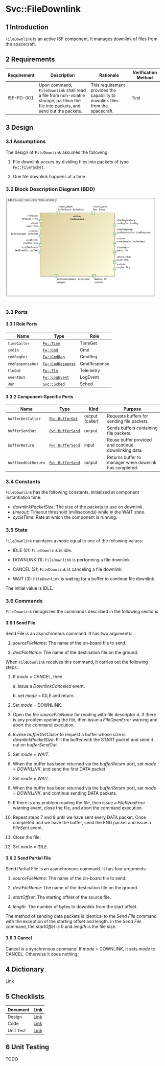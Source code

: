 <title>Svc::FileDownlink</title>

# Svc::FileDownlink

## 1 Introduction

`FileDownlink` is an active ISF component.
It manages downlink of files from the spacecraft.

## 2 Requirements

Requirement | Description | Rationale | Verification Method
---- | ---- | ---- | ----
ISF-FD-001 | Upon command, `FileDownlink` shall read a file from non-volatile storage, partition the file into packets, and send out the packets. | This requirement provides the capability to downlink files from the spacecraft. | Test


## 3 Design

### 3.1 Assumptions

The design of `FileDownlink` assumes the following:

1. File downlink occurs by dividing files into packets
of type [`Fw::FilePacket`](../../../Fw/FilePacket/docs/sdd.html).

2. One file downlink happens at a time.

### 3.2 Block Description Diagram (BDD)

![`FileDownlink` BDD](img/FileDownlinkBDD.jpg "FileDownlink")

### 3.3 Ports

#### 3.3.1 Role Ports

Name | Type | Role
-----| ---- | ----
`timeCaller` | [`Fw::Time`](../../../Fw/Time/docs/sdd.html) | TimeGet
`cmdIn` | [`Fw::Cmd`](../../../Fw/Cmd/docs/sdd.html) | Cmd
`cmdRegOut` | [`Fw::CmdReg`](../../../Fw/Cmd/docs/sdd.html) | CmdReg
`cmdResponseOut` | [`Fw::CmdResponse`](../../../Fw/Cmd/docs/sdd.html) | CmdResponse
`tlmOut` | [`Fw::Tlm`](../../../Fw/Tlm/docs/sdd.html) | Telemetry
`eventOut` | [`Fw::LogEvent`](../../../Fw/Log/docs/sdd.html) | LogEvent
`Run` | [`Svc::Sched`](../../../Svc/Sched/docs/sdd.html) | Sched

#### 3.3.2 Component-Specific Ports

Name | Type | Kind | Purpose
---- | ---- | ---- | ----
<a name="bufferGet">`bufferGetCaller`</a> | [`Fw::BufferGet`](../../../Fw/Buffer/docs/sdd.html) | output (caller) | Requests buffers for sending file packets.
<a name="bufferSendOut">`bufferSendOut`</a> | [`Fw::BufferSend`](../../../Fw/Buffer/docs/sdd.html) | output | Sends buffers containing file packets.
<a name="bufferSendOut">`bufferReturn`</a> | [`Fw::BufferSend`](../../../Fw/Buffer/docs/sdd.html) | input | Reuse buffer provided and continue downlinking data.
<a name="bufferSendOut">`buffSendOutReturn`</a> | [`Fw::BufferSend`](../../../Fw/Buffer/docs/sdd.html) | output | Returns buffer to manager when downlink has completed. 

### 3.4 Constants

`FileDownlink` has the following constants, initialized
at component instantiation time:

* *downlinkPacketSize*:
The size of the packets to use on downlink.
* *timeout*: Timeout threshold (milliseconds) while in the WAIT state.
* *cycleTime*: Rate at which the component is running. 

### 3.5 State

`FileDownlink` maintains a *mode* equal to
one of the following values:

* IDLE (0): `FileDownlink` is idle.

* DOWNLINK (1): `FileDownlink` is performing a file downlink.

* CANCEL (2): `FileDownlink` is canceling a file downlink.

* WAIT (3): `FileDownlink` is waiting for a buffer to continue file downlink.

The initial value is IDLE.

### 3.6 Commands

`FileDownlink` recognizes the commands described in the following sections.

#### 3.6.1 Send File

Send File is an asynchronous command.
It has two arguments:

1. *sourceFileName*:
The name of the on-board file to send.

2. *destFileName*:
The name of the destination file on the ground.

When `FileDownlink` receives this command, it carries
out the following steps:

1. If *mode* = CANCEL, then 

    a. Issue a *DownlinkCanceled* event.

    b. set *mode* = IDLE and return.

2. Set *mode* = DOWNLINK.

3. Open the file *sourceFileName* for reading with file descriptor *d*.
If there is any problem opening the file, then issue a
*FileOpenError* warning and abort the command execution.

4. Invoke *bufferGetCaller*
to request a buffer whose size is *downlinkPacketSize*.
Fill the buffer with the START packet and send it out on *bufferSendOut*.

5. Set *mode = WAIT*.

6. When the buffer has been returned via the *bufferReturn* port, set *mode = DOWNLINK*, and
send the first DATA packet.

7. Set *mode = WAIT*.

8. When the buffer has been returned via the *bufferReturn* port, set *mode = DOWNLINK*, and
continue sending DATA packets.

9. If there is any problem reading the file, then issue a
*FileReadError* warning event, close the file, and abort the command execution.

10. Repeat steps 7 and 8 until we have sent every DATA packet. Once completed and we have the buffer,
send the END packet and issue a *FileSent* event.

7. Close the file.

10. Set *mode = IDLE*.

#### 3.6.2 Send Partial File

Send Partial File is an asynchronous command. It has four arguments:

1. *sourceFileName*:
The name of the on-board file to send.

2. *destFileName*:
The name of the destination file on the ground.

3. *startOffset*:
The starting offset of the source file.

4. *length*:
The number of bytes to downlink from the start offset.

The method of sending data packets is identical to the *Send File* command with the exception of the 
starting offset and length. In the *Send File* command, the *startOffet* is 0 and *length* is the 
file size.


#### 3.6.3 Cancel

Cancel is a synchronous command.
If *mode* = DOWNLINK, it sets *mode* to CANCEL.
Otherwise it does nothing.

## 4 Dictionary

[Link](FileDownlink.html)

## 5 Checklists

Document | Link
-------- | ----
Design | [Link](Checklist/design.xlsx)
Code | [Link](Checklist/code.xlsx)
Unit Test | [Link](Checklist/unit_test.xls)

## 6 Unit Testing

TODO
